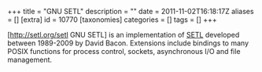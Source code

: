 +++
title = "GNU SETL"
description = ""
date = 2011-11-02T16:18:17Z
aliases = []
[extra]
id = 10770
[taxonomies]
categories = []
tags = []
+++



[http://setl.org/setl GNU SETL] is an implementation of [SETL](https://rosettacode.org/wiki/SETL) developed between 1989-2009 by David Bacon. Extensions include bindings to many POSIX functions for process control, sockets, asynchronous I/O and file management.
